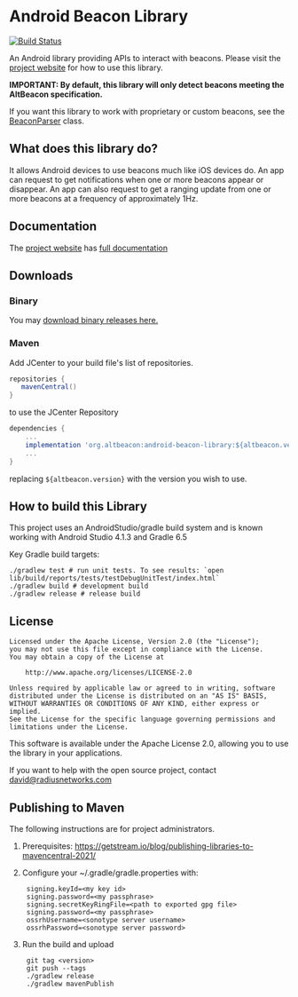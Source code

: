 Android Beacon Library
=======================

[![Build Status](https://circleci.com/gh/AltBeacon/android-beacon-library.png?circle-token=4e11fb0dccaa8b98bc67fdbe38b179e4a7d07c27)](https://circleci.com/gh/AltBeacon/android-beacon-library)

An Android library providing APIs to interact with beacons.  Please visit the
[project website](http://altbeacon.github.io/android-beacon-library/) for how to use this library.

**IMPORTANT:  By default, this library will only detect beacons meeting the AltBeacon specification.**

If you want this library to work with proprietary or custom beacons, see the [BeaconParser](http://altbeacon.github.io/android-beacon-library/javadoc/org/altbeacon/beacon/BeaconParser.html) class.

## What does this library do?

It allows Android devices to use beacons much like iOS devices do.  An app can request to get notifications when one
or more beacons appear or disappear.  An app can also request to get a ranging update from one or more beacons
at a frequency of approximately 1Hz.

## Documentation

The [project website](http://altbeacon.github.io/android-beacon-library/) has [full documentation](http://altbeacon.github.io/android-beacon-library/documentation.html) 

## Downloads

### Binary

You may [download binary releases here.](http://altbeacon.github.io/android-beacon-library/download.html)

### Maven

Add JCenter to your build file's list of repositories.

```groovy
repositories {
   mavenCentral()
}
```

to use the JCenter Repository

```groovy
dependencies {
    ...
    implementation 'org.altbeacon:android-beacon-library:${altbeacon.version}'
    ...
}
```

replacing `${altbeacon.version}` with the version you wish to use.

## How to build this Library

This project uses an AndroidStudio/gradle build system and is known working with Android Studio
4.1.3 and Gradle 6.5

Key Gradle build targets:

    ./gradlew test # run unit tests. To see results: `open lib/build/reports/tests/testDebugUnitTest/index.html`
    ./gradlew build # development build
    ./gradlew release # release build

## License

    Licensed under the Apache License, Version 2.0 (the "License");
    you may not use this file except in compliance with the License.
    You may obtain a copy of the License at

        http://www.apache.org/licenses/LICENSE-2.0

    Unless required by applicable law or agreed to in writing, software
    distributed under the License is distributed on an "AS IS" BASIS,
    WITHOUT WARRANTIES OR CONDITIONS OF ANY KIND, either express or implied.
    See the License for the specific language governing permissions and
    limitations under the License.

This software is available under the Apache License 2.0, allowing you to use the library in your applications.

If you want to help with the open source project, contact david@radiusnetworks.com

## Publishing to Maven

The following instructions are for project administrators.

1. Prerequisites: https://getstream.io/blog/publishing-libraries-to-mavencentral-2021/ 

2. Configure your  ~/.gradle/gradle.properties with:

        signing.keyId=<my key id>
        signing.password=<my passphrase>
        signing.secretKeyRingFile=<path to exported gpg file>
        signing.password=<my passphrase>
        ossrhUsername=<sonotype server username>
        ossrhPassword=<sonotype server password>

3. Run the build and upload

        git tag <version>
        git push --tags 
        ./gradlew release 
        ./gradlew mavenPublish

